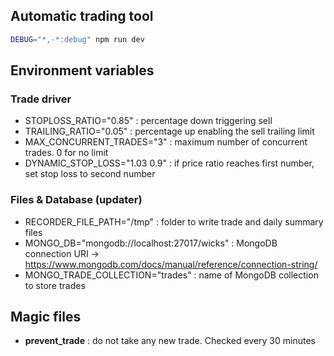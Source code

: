 ## Automatic trading tool

```bash
DEBUG="*,-*:debug" npm run dev
```

## Environment variables

### Trade driver

- STOPLOSS_RATIO="0.85" : percentage down triggering sell
- TRAILING_RATIO="0.05" : percentage up enabling the sell trailing limit
- MAX_CONCURRENT_TRADES="3" : maximum number of concurrent trades. 0 for no limit
- DYNAMIC_STOP_LOSS="1.03 0.9" : if price ratio reaches first number, set stop loss to second number

### Files & Database (updater)

- RECORDER_FILE_PATH="/tmp" : folder to write trade and daily summary files
- MONGO_DB="mongodb://localhost:27017/wicks" : MongoDB connection URI -> https://www.mongodb.com/docs/manual/reference/connection-string/
- MONGO_TRADE_COLLECTION="trades" : name of MongoDB collection to store trades

## Magic files

- **prevent_trade** : do not take any new trade. Checked every 30 minutes
